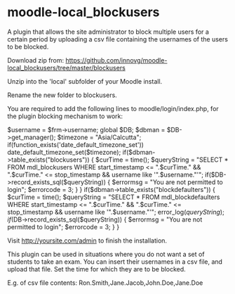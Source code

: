 moodle-local_blockusers
=======================
A plugin that allows the site administrator to block multiple users for a certain period by uploading a csv file containing the usernames of the users to be blocked.

Download zip from: https://github.com/innovg/moodle-local_blockusers/tree/master/blockusers

Unzip into the 'local' subfolder of your Moodle install.

Rename the new folder to blockusers.

You are required to add the following lines to moodle/login/index.php, for the plugin blocking mechanism to work:

$username = $frm->username;
	global $DB;
	$dbman = $DB->get_manager();
	$timezone = "Asia/Calcutta";
	if(function_exists('date_default_timezone_set')) date_default_timezone_set($timezone);
	if($dbman->table_exists("blockusers"))
	{
		$curTime = time();
		$queryString = "SELECT * FROM mdl_blockusers WHERE start_timestamp <= ".$curTime." && ".$curTime." <= stop_timestamp && username like '".$username."'";
		if($DB->record_exists_sql($queryString))
		{
			$errormsg = "You are not permitted to login";
			$errorcode = 3;
		}
	}
	if($dbman->table_exists("blockdefaulters"))
	{
		$curTime = time();
		$queryString = "SELECT * FROM mdl_blockdefaulters WHERE start_timestamp <= ".$curTime." && ".$curTime." <= stop_timestamp && username like '".$username."'";
		error_log($queryString);
		if($DB->record_exists_sql($queryString))
		{
			$errormsg = "You are not permitted to login";
			$errorcode = 3;
		}
	}
	
Visit http://yoursite.com/admin to finish the installation.

This plugin can be used in situations where you do not want a set of students to take an exam. You can insert their usernames in a csv file,
and upload that file. Set the time for which they are to be blocked.

E.g. of csv file contents: Ron.Smith,Jane.Jacob,John.Doe,Jane.Doe
